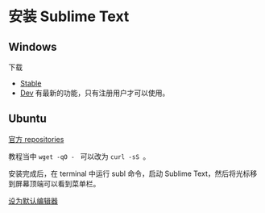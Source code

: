 # 安装 Sublime Text

## Windows

下载

- [Stable](https://www.sublimetext.com/3)
- [Dev](https://www.sublimetext.com/3dev) 有最新的功能，只有注册用户才可以使用。

## Ubuntu

[官方 repositories](https://www.sublimetext.com/docs/3/linux_repositories.html)

教程当中 `wget -qO - ` 可以改为 `curl -sS `。

安装完成后，在 terminal 中运行 subl 命令，启动 Sublime Text，然后将光标移到屏幕顶端可以看到菜单栏。

[设为默认编辑器](http://askubuntu.com/a/606733/519717)
